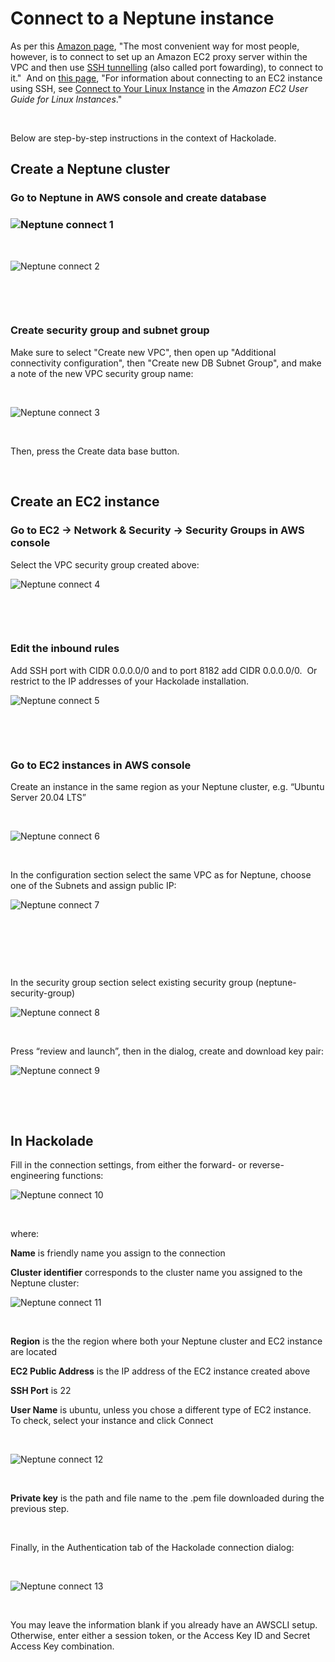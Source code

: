 # Connect to a Neptune instance

As per this [Amazon page](<https://docs.aws.amazon.com/neptune/latest/userguide/graph-notebooks.html#graph-notebooks-local-with-neptune> "target=\"\_blank\""), "The most convenient way for most people, however, is to connect to set up an Amazon EC2 proxy server within the VPC and then use [SSH tunnelling](<https://www.ssh.com/ssh/tunneling/> "target=\"\_blank\"") (also called port fowarding), to connect to it."&nbsp; And on [this page](<https://docs.aws.amazon.com/neptune/latest/userguide/get-started-access-graph.html> "target=\"\_blank\""), "For information about connecting to an EC2 instance using SSH, see [Connect to Your Linux Instance](<https://docs.aws.amazon.com/AWSEC2/latest/UserGuide/AccessingInstances.html> "target=\"\_blank\"") in the *Amazon EC2 User Guide for Linux Instances*."

&nbsp;

Below are step-by-step instructions in the context of Hackolade.

## Create a Neptune cluster

### Go to Neptune in AWS console and create database

### ![Neptune connect 1](<lib/Neptune%20connect%201.png>)

&nbsp;

![Neptune connect 2](<lib/Neptune%20connect%202.png>)

&nbsp;

&nbsp;

### Create security group and subnet group

Make sure to select "Create new VPC", then open up "Additional connectivity configuration", then "Create new DB Subnet Group", and make a note of the new VPC security group name:

&nbsp;

![Neptune connect 3](<lib/Neptune%20connect%203.png>)

&nbsp;

Then, press the Create data base button.

&nbsp;

## Create an EC2 instance

### Go to EC2 -\> Network \& Security -\> Security Groups in AWS console

Select the VPC security group created above:

![Neptune connect 4](<lib/Neptune%20connect%204.png>)

&nbsp;

&nbsp;

### Edit the inbound rules

Add SSH port with CIDR 0.0.0.0/0 and to port 8182 add CIDR 0.0.0.0/0.&nbsp; Or restrict to the IP addresses of your Hackolade installation.

![Neptune connect 5](<lib/Neptune%20connect%205.png>)

&nbsp;

&nbsp;

### Go to EC2 instances in AWS console

Create an instance in the same region as your Neptune cluster, e.g. “Ubuntu Server 20.04 LTS”

&nbsp;

![Neptune connect 6](<lib/Neptune%20connect%206.png>)

&nbsp;

In the configuration section select the same VPC as for Neptune, choose one of the Subnets and assign public IP:

![Neptune connect 7](<lib/Neptune%20connect%207.png>)

&nbsp;

&nbsp;

&nbsp;

In the security group section select existing security group (neptune-security-group)

![Neptune connect 8](<lib/Neptune%20connect%208.png>)

&nbsp;

Press “review and launch”, then in the dialog, create and download key pair:

![Neptune connect 9](<lib/Neptune%20connect%209.png>)

&nbsp;

&nbsp;

## In Hackolade

Fill in the connection settings, from either the forward- or reverse-engineering functions:

![Neptune connect 10](<lib/Neptune%20connect%2010.png>)

&nbsp;

where:

**Name** is friendly name you assign to the connection

**Cluster identifier** corresponds to the cluster name you assigned to the Neptune cluster:

![Neptune connect 11](<lib/Neptune%20connect%2011.png>)

&nbsp;

**Region** is the the region where both your Neptune cluster and EC2 instance are located

**EC2 Public Address** is the IP address of the EC2 instance created above

**SSH Port** is 22

**User Name** is ubuntu, unless you chose a different type of EC2 instance.&nbsp; To check, select your instance and click Connect

&nbsp;

![Neptune connect 12](<lib/Neptune%20connect%2012.png>)

&nbsp;

**Private key** is the path and file name to the .pem file downloaded during the previous step.

&nbsp;

Finally, in the Authentication tab of the Hackolade connection dialog:

&nbsp;

![Neptune connect 13](<lib/Neptune%20connect%2013.png>)

&nbsp;

You may leave the information blank if you already have an AWSCLI setup.&nbsp; Otherwise, enter either a session token, or the Access Key ID and Secret Access Key combination.

&nbsp;

